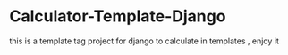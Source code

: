 # Calculator-Template-Django
this is a template tag project for django to calculate in templates , enjoy it
